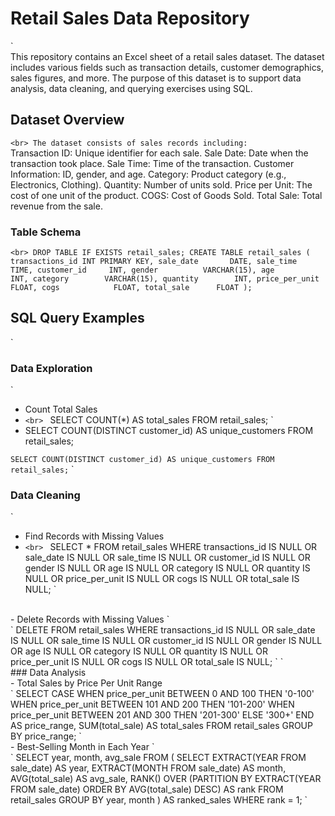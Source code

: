 # Retail Sales Data Repository
`<br>
This repository contains an Excel sheet of a retail sales dataset. The dataset includes various fields such as transaction details, customer demographics, sales figures, and more. The purpose of this dataset is to support data analysis, data cleaning, and querying exercises using SQL.

## Dataset Overview
`<br>
The dataset consists of sales records including:
`<br>
Transaction ID: Unique identifier for each sale.
Sale Date: Date when the transaction took place.
Sale Time: Time of the transaction.
Customer Information: ID, gender, and age.
Category: Product category (e.g., Electronics, Clothing).
Quantity: Number of units sold.
Price per Unit: The cost of one unit of the product.
COGS: Cost of Goods Sold.
Total Sale: Total revenue from the sale.

### Table Schema
`<br>
DROP TABLE IF EXISTS retail_sales;
CREATE TABLE retail_sales (
    transactions_id INT PRIMARY KEY,
    sale_date       DATE,
    sale_time       TIME,
    customer_id     INT,
    gender          VARCHAR(15),
    age             INT,
    category        VARCHAR(15),
    quantity        INT,
    price_per_unit  FLOAT,
    cogs            FLOAT,
    total_sale      FLOAT
);
`

## SQL Query Examples
`<br>
### Data Exploration
`<br>

- Count Total Sales
- `<br>
`
SELECT COUNT(*) AS total_sales FROM retail_sales;
`
- SELECT COUNT(DISTINCT customer_id) AS unique_customers FROM retail_sales;

`
SELECT COUNT(DISTINCT customer_id) AS unique_customers FROM retail_sales;
`
`<br>
### Data Cleaning
`<br>
- Find Records with Missing Values
- `<br>
`
SELECT * FROM retail_sales
WHERE transactions_id IS NULL
   OR sale_date IS NULL
   OR sale_time IS NULL
   OR customer_id IS NULL
   OR gender IS NULL
   OR age IS NULL
   OR category IS NULL
   OR quantity IS NULL
   OR price_per_unit IS NULL
   OR cogs IS NULL
   OR total_sale IS NULL;
`
<br>
- Delete Records with Missing Values
`<br>
`
DELETE FROM retail_sales
WHERE transactions_id IS NULL
   OR sale_date IS NULL
   OR sale_time IS NULL
   OR customer_id IS NULL
   OR gender IS NULL
   OR age IS NULL
   OR category IS NULL
   OR quantity IS NULL
   OR price_per_unit IS NULL
   OR cogs IS NULL
   OR total_sale IS NULL;
`
`<br>
  ### Data Analysis
<br>
-  Total Sales by Price Per Unit Range
<br>
`
SELECT 
    CASE 
        WHEN price_per_unit BETWEEN 0 AND 100 THEN '0-100'
        WHEN price_per_unit BETWEEN 101 AND 200 THEN '101-200'
        WHEN price_per_unit BETWEEN 201 AND 300 THEN '201-300'
        ELSE '300+'
    END AS price_range,
    SUM(total_sale) AS total_sales
FROM retail_sales
GROUP BY price_range;
`
<br>
- Best-Selling Month in Each Year
`<br>
`
SELECT year, month, avg_sale
FROM (
    SELECT EXTRACT(YEAR FROM sale_date) AS year,
           EXTRACT(MONTH FROM sale_date) AS month,
           AVG(total_sale) AS avg_sale,
           RANK() OVER (PARTITION BY EXTRACT(YEAR FROM sale_date) ORDER BY AVG(total_sale) DESC) AS rank
    FROM retail_sales
    GROUP BY year, month
) AS ranked_sales
WHERE rank = 1;
`
